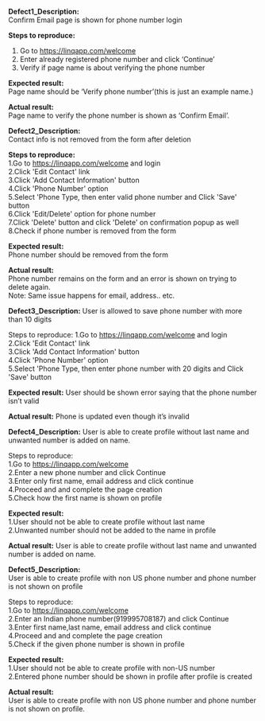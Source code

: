 **Defect1_Description:**   
Confirm Email page is shown for phone number login   

**Steps to reproduce:**   
1. Go to https://linqapp.com/welcome   
2. Enter already registered phone number and click ‘Continue’   
3. Verify if page name is about verifying the phone number   

**Expected result:**   
Page name should be ‘Verify phone number’(this is just an example name.)   

**Actual result:**   
Page name to verify the phone number is shown as ‘Confirm Email’.   


**Defect2_Description:**   
Contact info is not removed from the form after deletion  

**Steps to reproduce:**   
1.Go to https://linqapp.com/welcome and login     
2.Click 'Edit Contact' link   
3.Click 'Add Contact Information' button   
4.Click 'Phone Number' option   
5.Select 'Phone Type, then enter valid phone number and Click 'Save' button   
6.Click 'Edit/Delete' option for phone number   
7.Click 'Delete' button and click 'Delete' on confirmation popup as well   
8.Check if phone number is removed from the form   
  
**Expected result:**   
Phone number should be removed from the form    

**Actual result:**   
Phone number remains on the form and an error is shown on trying to delete again.   
Note: Same issue happens for email, address.. etc.   


**Defect3_Description:**
User is allowed to save phone number with more than 10 digits   

Steps to reproduce:
1.Go to https://linqapp.com/welcome and login     
2.Click 'Edit Contact' link   
3.Click 'Add Contact Information' button   
4.Click 'Phone Number' option   
5.Select 'Phone Type, then enter phone number with 20 digits and Click 'Save' button   

**Expected result:**
User should be shown error saying that the phone number isn’t valid   

**Actual result:**
Phone is updated even though it’s invalid   


**Defect4_Description:**
User is able to create profile without last name and unwanted number is added on name.    

Steps to reproduce:   
1.Go to https://linqapp.com/welcome   
2.Enter a new phone number and click Continue  
3.Enter only first name, email address and click continue   
4.Proceed and and complete the page creation  
5.Check how the first name is shown on profile   

**Expected result:**   
1.User should not be able to create profile without last name   
2.Unwanted number should not be added to the name in profile   

**Actual result:**
User is able to create profile without last name and unwanted number is added on name.   


**Defect5_Description:**   
User is able to create profile with non US phone number and phone number is not shown on profile      

Steps to reproduce:   
1.Go to https://linqapp.com/welcome   
2.Enter an Indian phone number(919995708187) and click Continue   
3.Enter first name,last name, email address and click continue   
4.Proceed and and complete the page creation   
5.Check if the given phone number is shown in profile   

**Expected result:**   
1.User should not be able to create profile with non-US number     
2.Entered phone number should be shown in profile after profile is created   

**Actual result:**   
User is able to create profile with non US phone number and phone number is not shown on profile.     

 

